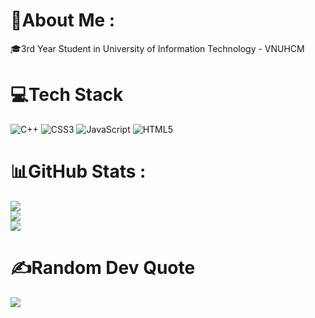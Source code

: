 # 💫About Me :
🎓3rd Year Student in University of Information Technology - VNUHCM

# 💻Tech Stack
![C++](https://img.shields.io/badge/c++-%2300599C.svg?style=for-the-badge&logo=c%2B%2B&logoColor=white) ![CSS3](https://img.shields.io/badge/css3-%231572B6.svg?style=for-the-badge&logo=css3&logoColor=white) ![JavaScript](https://img.shields.io/badge/javascript-%23323330.svg?style=for-the-badge&logo=javascript&logoColor=%23F7DF1E) ![HTML5](https://img.shields.io/badge/html5-%23E34F26.svg?style=for-the-badge&logo=html5&logoColor=white)

# 📊GitHub Stats :
![](https://github-readme-stats.vercel.app/api?username=cmtchuong&theme=dark&hide_border=false&include_all_commits=false&count_private=false)<br/>
![](https://github-readme-streak-stats.herokuapp.com/?user=cmtchuong&theme=dark&hide_border=false)<br/>
![](https://github-readme-stats.vercel.app/api/top-langs/?username=cmtchuong&theme=dark&hide_border=false&include_all_commits=false&count_private=false&layout=compact)

# ✍️Random Dev Quote
![](https://quotes-github-readme.vercel.app/api?type=horizontal&theme=dark)

